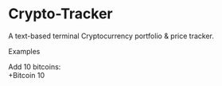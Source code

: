# Crypto-Tracker
A text-based terminal Cryptocurrency portfolio & price tracker.

Examples<br>

Add 10 bitcoins:<br>
+Bitcoin 10
